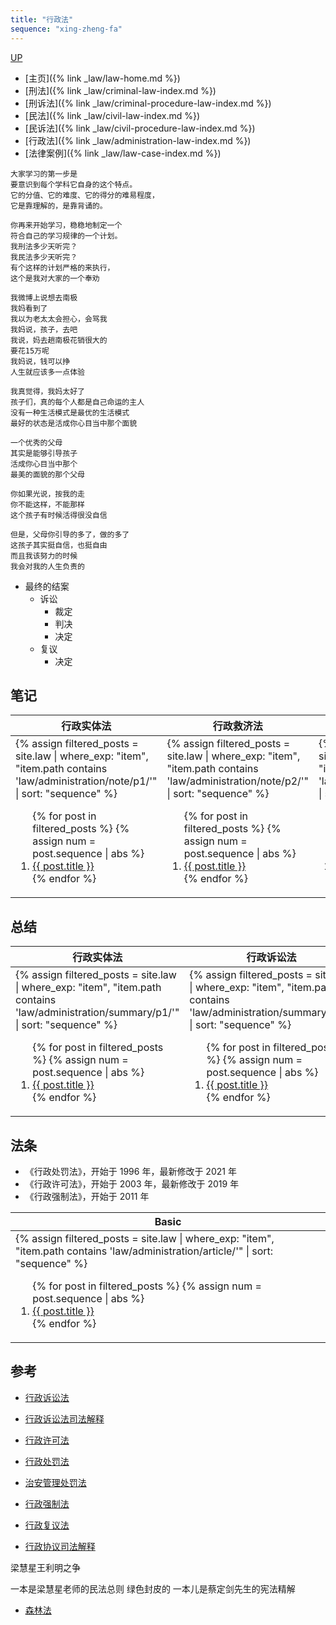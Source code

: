```yaml
---
title: "行政法"
sequence: "xing-zheng-fa"
---
```


[UP](/law/law-index.html)

- [主页]({% link _law/law-home.md %})
- [刑法]({% link _law/criminal-law-index.md %})
- [刑诉法]({% link _law/criminal-procedure-law-index.md %})
- [民法]({% link _law/civil-law-index.md %})
- [民诉法]({% link _law/civil-procedure-law-index.md %})
- [行政法]({% link _law/administration-law-index.md %})
- [法律案例]({% link _law/law-case-index.md %})

```text
大家学习的第一步是
要意识到每个学科它自身的这个特点。
它的分值、它的难度、它的得分的难易程度，
它是靠理解的，是靠背诵的。

你再来开始学习，稳稳地制定一个
符合自己的学习规律的一个计划。
我刑法多少天听完？
我民法多少天听完？
有个这样的计划严格的来执行，
这个是我对大家的一个奉劝
```

```text
我微博上说想去南极
我妈看到了
我以为老太太会担心，会骂我
我妈说，孩子，去吧
我说，妈去趟南极花销很大的
要花15万呢
我妈说，钱可以挣
人生就应该多一点体验

我真觉得，我妈太好了
孩子们，真的每个人都是自己命运的主人
没有一种生活模式是最优的生活模式
最好的状态是活成你心目当中那个面貌

一个优秀的父母
其实是能够引导孩子
活成你心目当中那个
最美的面貌的那个父母

你如果光说，按我的走
你不能这样，不能那样
这个孩子有时候活得很没自信

但是，父母你引导的多了，做的多了
这孩子其实挺自信，也挺自由
而且我该努力的时候
我会对我的人生负责的
```

- 最终的结案
    - 诉讼
        - 裁定
        - 判决
        - 决定
    - 复议
        - 决定

## 笔记

<table>
    <thead>
    <tr>
        <th style="text-align: center;">行政实体法</th>
        <th style="text-align: center;">行政救济法</th>
        <th style="text-align: center;">总结</th>
    </tr>
    </thead>
    <tbody>
    <tr>
        <td>
{%
assign filtered_posts = site.law |
where_exp: "item", "item.path contains 'law/administration/note/p1/'" |
sort: "sequence"
%}
<ol>
    {% for post in filtered_posts %}
    {% assign num = post.sequence | abs %}
    <li>
        <a href="{{ post.url }}">{{ post.title }}</a>
    </li>
    {% endfor %}
</ol>
        </td>
        <td>
{%
assign filtered_posts = site.law |
where_exp: "item", "item.path contains 'law/administration/note/p2/'" |
sort: "sequence"
%}
<ol>
    {% for post in filtered_posts %}
    {% assign num = post.sequence | abs %}
    <li>
        <a href="{{ post.url }}">{{ post.title }}</a>
    </li>
    {% endfor %}
</ol>
        </td>
        <td>
{%
assign filtered_posts = site.law |
where_exp: "item", "item.path contains 'law/administration/note/p3/'" |
sort: "sequence"
%}
<ol>
    {% for post in filtered_posts %}
    {% assign num = post.sequence | abs %}
    <li>
        <a href="{{ post.url }}">{{ post.title }}</a>
    </li>
    {% endfor %}
</ol>
        </td>
    </tr>
    </tbody>
</table>

## 总结

<table>
    <thead>
    <tr>
        <th style="text-align: center;">行政实体法</th>
        <th style="text-align: center;">行政诉讼法</th>
    </tr>
    </thead>
    <tbody>
    <tr>
        <td>
{%
assign filtered_posts = site.law |
where_exp: "item", "item.path contains 'law/administration/summary/p1/'" |
sort: "sequence"
%}
<ol>
    {% for post in filtered_posts %}
    {% assign num = post.sequence | abs %}
    <li>
        <a href="{{ post.url }}">{{ post.title }}</a>
    </li>
    {% endfor %}
</ol>
        </td>
        <td>
{%
assign filtered_posts = site.law |
where_exp: "item", "item.path contains 'law/administration/summary/p2/'" |
sort: "sequence"
%}
<ol>
    {% for post in filtered_posts %}
    {% assign num = post.sequence | abs %}
    <li>
        <a href="{{ post.url }}">{{ post.title }}</a>
    </li>
    {% endfor %}
</ol>
        </td>
    </tr>
    </tbody>
</table>

## 法条

- 《行政处罚法》，开始于 1996 年，最新修改于 2021 年
- 《行政许可法》，开始于 2003 年，最新修改于 2019 年
- 《行政强制法》，开始于 2011 年

<table>
    <thead>
    <tr>
        <th style="text-align: center;">Basic</th>
    </tr>
    </thead>
    <tbody>
    <tr>
        <td>
{%
assign filtered_posts = site.law |
where_exp: "item", "item.path contains 'law/administration/article/'" |
sort: "sequence"
%}
<ol>
    {% for post in filtered_posts %}
    {% assign num = post.sequence | abs %}
    <li>
        <a href="{{ post.url }}">{{ post.title }}</a>
    </li>
    {% endfor %}
</ol>
        </td>
    </tr>
    </tbody>
</table>

## 参考

- [行政诉讼法](http://www.ahdhf.com/law/xz/3378.html)
- [行政诉讼法司法解释](http://gongbao.court.gov.cn/Details/ff963094d7a6d678980d4972b5961e.html)

- [行政许可法](http://www.npc.gov.cn/npc/c2/c30834/201906/t20190608_298033.html)
- [行政处罚法](http://www.npc.gov.cn/c2/c30834/202101/t20210122_309857.html)
- [治安管理处罚法](https://www.gov.cn/ziliao/flfg/2005-08/29/content_27130.htm)
- [行政强制法](https://www.gov.cn/flfg/2011-07/01/content_1897308.htm)
- [行政复议法](https://www.gov.cn/yaowen/liebiao/202309/content_6901584.htm)
- [行政协议司法解释](http://www.npc.gov.cn/c2/c30834/201912/t20191210_303149.html)

梁慧星王利明之争

一本是梁慧星老师的民法总则 绿色封皮的
一本儿是蔡定剑先生的宪法精解

- [森林法](https://www.mee.gov.cn/ywgz/fgbz/fl/202106/t20210608_836755.shtml)
